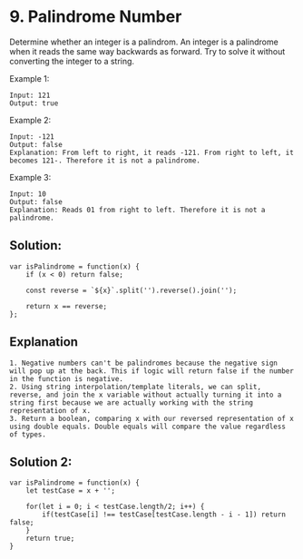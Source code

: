 # 9. Palindrome Number
Determine whether an integer is a palindrom. An integer is a palindrome when it reads the same way backwards as forward. Try to solve it without converting the integer to a string.

Example 1:
```
Input: 121
Output: true
```
Example 2:
```
Input: -121
Output: false
Explanation: From left to right, it reads -121. From right to left, it becomes 121-. Therefore it is not a palindrome.
```
Example 3:
```
Input: 10
Output: false
Explanation: Reads 01 from right to left. Therefore it is not a palindrome.
```

## Solution: 
```
var isPalindrome = function(x) {
    if (x < 0) return false;

    const reverse = `${x}`.split('').reverse().join('');

    return x == reverse;
};
```

## Explanation
```
1. Negative numbers can't be palindromes because the negative sign will pop up at the back. This if logic will return false if the number in the function is negative.
2. Using string interpolation/template literals, we can split, reverse, and join the x variable without actually turning it into a string first because we are actually working with the string representation of x. 
3. Return a boolean, comparing x with our reversed representation of x using double equals. Double equals will compare the value regardless of types.
```

## Solution 2:
```
var isPalindrome = function(x) {
    let testCase = x + '';

    for(let i = 0; i < testCase.length/2; i++) {
        if(testCase[i] !== testCase[testCase.length - i - 1]) return false;
    }
    return true;
}
```